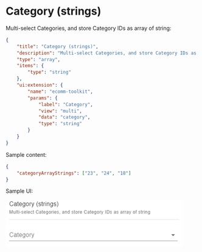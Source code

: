 # Category (strings)

Multi-select Categories, and store Category IDs as array of string:

```json
{
    "title": "Category (strings)",
    "description": "Multi-select Categories, and store Category IDs as array of string",
    "type": "array",
    "items": {
        "type": "string"
    },
    "ui:extension": {
        "name": "ecomm-toolkit",
        "params": {
            "label": "Category",
            "view": "multi",
            "data": "category",
            "type": "string"
        }
    }
}
```

Sample content:

```json
{
	"categoryArrayStrings": ["23", "24", "18"]
}
```

Sample UI:

![Sample UI](../../media/category-strings.png)
